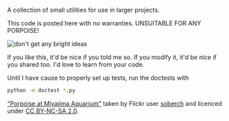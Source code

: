 A collection of small utilities for use in larger projects.

This code is posted here with no warranties. UNSUITABLE FOR ANY PORPOISE!

![](/../img/unsuitable.jpg "don't get any bright ideas")

If you like this, it'd be nice if you told me so. If you modify it, it'd be nice if you shared too. I'd love to learn from your code.

Until I have cause to properly set up tests, run the doctests with

```sh
python -m doctest *.py
```

["Porpoise at Miyajima Aquarium"](http://www.flickr.com/photos/soberch/2830020859/in/photolist-4R2eGr-8cSd1g-9KsCZ-dgXwBU-p42dac-dbLnAE-fukP9z-47Kygh-a24nc1-Gg5s-9nCPLW-6LCb1d-5swHVQ-6Br9Ea-bki1kk-5j5AB6-kkZq9f-84viMX-a4AcGg-L7mCr-fjCimn-akbnNJ-tcEbo-5XpKAH-o6RWZu-jAQcx8-fyCcxM-mNhuAn-uq4CA-bvDyqd-oPYkb6-bGHaFc-6AYayR-o7Rofi-jASfih-jAQaea-jASecE-jAP3tv-N8FFs-jAQbdV-8YcncP-8Yfq9L-68RB6M-87vQ7h-oVEZYx-7wvkK-59uLX5-2C1TAp-2dz1s-ffz3MA) taken by Flickr user [soberch](https://www.flickr.com/photos/soberch/) and licenced under [CC BY-NC-SA 2.0](https://creativecommons.org/licenses/by-nc-sa/2.0/). 

